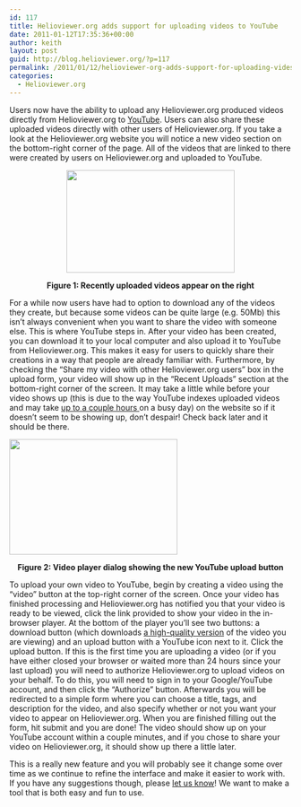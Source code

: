 ```yaml
---
id: 117
title: Helioviewer.org adds support for uploading videos to YouTube
date: 2011-01-12T17:35:36+00:00
author: keith
layout: post
guid: http://blog.helioviewer.org/?p=117
permalink: /2011/01/12/helioviewer-org-adds-support-for-uploading-vides-to-youtube/
categories:
  - Helioviewer.org
---
```

Users now have the ability to upload any Helioviewer.org produced videos directly from Helioviewer.org to [YouTube](www.youtube.com/). Users can also share these uploaded videos directly with other users of Helioviewer.org. If you take a look at the Helioviewer.org website you will notice a new video section on the bottom-right corner of the page. All of the videos that are linked to there were created by users on Helioviewer.org and uploaded to YouTube.

<p style="text-align: center;">
  <a href="https://helioviewer-project.github.io/images/uploads/2011/01/Helioviewer.org_YouTube_Integration.png"><img class="aligncenter size-medium wp-image-118" title="Helioviewer.org YouTube Integration" src="https://helioviewer-project.github.io/images/uploads/2011/01/Helioviewer.org_YouTube_Integration-300x183.png" alt="" width="300" height="183" srcset="http://blog.helioviewer.org/wp-content/uploads/2011/01/Helioviewer.org_YouTube_Integration-300x183.png 300w, http://blog.helioviewer.org/wp-content/uploads/2011/01/Helioviewer.org_YouTube_Integration-1024x627.png 1024w" sizes="(max-width: 300px) 100vw, 300px" /></a>
</p>

<p style="text-align: center;">
  <strong>Figure 1: Recently uploaded videos appear on the right</strong>
</p>

<p style="text-align: left;">
  For a while now users have had to option to download any of the videos they create, but because some videos can be quite large (e.g. 50Mb) this isn&#8217;t always convenient when you want to share the video with someone else. This is where YouTube steps in. After your video has been created, you can download it to your local computer and also upload it to YouTube from Helioviewer.org. This makes it easy for users to quickly share their creations in a way that people are already familiar with. Furthermore, by checking the &#8220;Share my video with other Helioviewer.org users&#8221; box in the upload form, your video will show up in the &#8220;Recent Uploads&#8221; section at the bottom-right corner of the screen. It may take a little while before your video shows up (this is due to the way YouTube indexes uploaded videos and may take <a href="http://code.google.com/apis/youtube/2.0/reference.html#Overview">up to a couple hours </a>on a busy day) on the website so if it doesn&#8217;t seem to be showing up, don&#8217;t despair! Check back later and it should be there.
</p>

<p style="text-align: left;">
  <a href="https://helioviewer-project.github.io/images/uploads/2011/01/Helioviewer.org_YouTube_Upload_Button.png"><img class="aligncenter size-medium wp-image-120" title="Helioviewer.org_YouTube_Upload_Button" src="https://helioviewer-project.github.io/images/uploads/2011/01/Helioviewer.org_YouTube_Upload_Button-300x206.png" alt="" width="300" height="206" srcset="http://blog.helioviewer.org/wp-content/uploads/2011/01/Helioviewer.org_YouTube_Upload_Button-300x206.png 300w, http://blog.helioviewer.org/wp-content/uploads/2011/01/Helioviewer.org_YouTube_Upload_Button.png 995w" sizes="(max-width: 300px) 100vw, 300px" /></a>
</p>

<p style="text-align: center;">
  <strong>Figure 2: Video player dialog showing the new YouTube upload button</strong>
</p>

<p style="text-align: left;">
  To upload your own video to YouTube, begin by creating a video using the &#8220;video&#8221; button at the top-right corner of the screen. Once your video has finished processing and Helioviewer.org has notified you that your video is ready to be viewed, click the link provided to show your video in the in-browser player. At the bottom of the player you&#8217;ll see two buttons: a download button (which downloads <a href="https://blog.helioviewer.org/2010/12/29/helioviewer-org-update-improved-movie-quality/">a high-quality version</a> of the video you are viewing) and an upload button with a YouTube icon next to it. Click the upload button. If this is the first time you are uploading a video (or if you have either closed your browser or waited more than 24 hours since your last upload) you will need to authorize Helioviewer.org to upload videos on your behalf. To do this, you will need to sign in to your Google/YouTube account, and then click the &#8220;Authorize&#8221; button. Afterwards you will be redirected to a simple form where you can choose a title, tags, and description for the video, and also specify whether or not you want your video to appear on Helioviewer.org. When you are finished filling out the form, hit submit and you are done! The video should show up on your YouTube account within a couple minutes, and if you chose to share your video on Helioviewer.org, it should show up there a little later.
</p>

<p style="text-align: left;">
  This is a really new feature and you will probably see it change some over time as we continue to refine the interface and make it easier to work with. If you have any suggestions though, please <a href="mailto:contact@helioviewer.org">let us know</a>! We want to make a tool that is both easy and fun to use.
</p>


